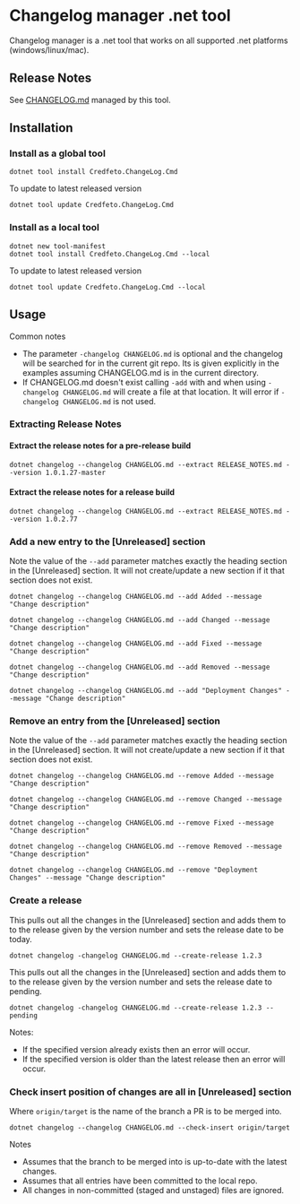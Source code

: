 # Changelog manager .net tool

Changelog manager is a .net tool that works on all supported .net platforms (windows/linux/mac).

## Release Notes

See [CHANGELOG.md](CHANGELOG.md) managed by this tool.

## Installation

### Install as a global tool
```shell
dotnet tool install Credfeto.ChangeLog.Cmd
```

To update to latest released version
```shell
dotnet tool update Credfeto.ChangeLog.Cmd
```

### Install as a local tool

```shell
dotnet new tool-manifest
dotnet tool install Credfeto.ChangeLog.Cmd --local
```

To update to latest released version
```shell
dotnet tool update Credfeto.ChangeLog.Cmd --local
```

## Usage

Common notes

- The parameter `-changelog CHANGELOG.md` is optional and the changelog will be searched for in the current git repo.  Its is given explicitly in the examples assuming CHANGELOG.md is in the current directory.
- If CHANGELOG.md doesn't exist calling `-add` with and when using `-changelog CHANGELOG.md` will create a file at that location.  It will error if `-changelog CHANGELOG.md` is not used.


### Extracting Release Notes

#### Extract the release notes for a pre-release build
```shell
dotnet changelog --changelog CHANGELOG.md --extract RELEASE_NOTES.md --version 1.0.1.27-master
```

#### Extract the release notes for a release build
```shell
dotnet changelog --changelog CHANGELOG.md --extract RELEASE_NOTES.md --version 1.0.2.77
```

### Add a new entry to the [Unreleased] section

Note the value of the `--add` parameter matches exactly the heading section in the [Unreleased] section.  It will not create/update a new section if it that section does not exist.

```shell
dotnet changelog --changelog CHANGELOG.md --add Added --message "Change description"
```

```shell
dotnet changelog --changelog CHANGELOG.md --add Changed --message "Change description"
```

```shell
dotnet changelog --changelog CHANGELOG.md --add Fixed --message "Change description"
```

```shell
dotnet changelog --changelog CHANGELOG.md --add Removed --message "Change description"
```

```shell
dotnet changelog --changelog CHANGELOG.md --add "Deployment Changes" --message "Change description"
```

### Remove an entry from the [Unreleased] section

Note the value of the `--add` parameter matches exactly the heading section in the [Unreleased] section. It will not
create/update a new section if it that section does not exist.

```shell
dotnet changelog --changelog CHANGELOG.md --remove Added --message "Change description"
```

```shell
dotnet changelog --changelog CHANGELOG.md --remove Changed --message "Change description"
```

```shell
dotnet changelog --changelog CHANGELOG.md --remove Fixed --message "Change description"
```

```shell
dotnet changelog --changelog CHANGELOG.md --remove Removed --message "Change description"
```

```shell
dotnet changelog --changelog CHANGELOG.md --remove "Deployment Changes" --message "Change description"
```

### Create a release

This pulls out all the changes in the [Unreleased] section and adds them to to the release given by the version number
and sets the release date to be today.

```shell
dotnet changelog -changelog CHANGELOG.md --create-release 1.2.3
```

This pulls out all the changes in the [Unreleased] section and adds them to to the release given by the version number
and sets the release date to pending.

```shell
dotnet changelog -changelog CHANGELOG.md --create-release 1.2.3 --pending
```


Notes:
- If the specified version already exists then an error will occur.
- If the specified version is older than the latest release then an error will occur.

### Check insert position of changes are all in [Unreleased] section

Where `origin/target` is the name of the branch a PR is to be merged into.

```shell
dotnet changelog --changelog CHANGELOG.md --check-insert origin/target
```

Notes
- Assumes that the branch to be merged into is up-to-date with the latest changes.
- Assumes that all entries have been committed to the local repo.
- All changes in non-committed (staged and unstaged) files are ignored.
